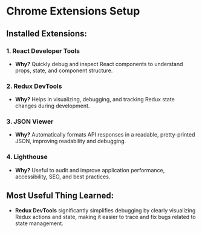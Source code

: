 # Chrome Extensions Setup

## Installed Extensions:

### 1. React Developer Tools
- **Why?** Quickly debug and inspect React components to understand props, state, and component structure.

### 2. Redux DevTools
- **Why?** Helps in visualizing, debugging, and tracking Redux state changes during development.

### 3. JSON Viewer
- **Why?** Automatically formats API responses in a readable, pretty-printed JSON, improving readability and debugging.

### 4. Lighthouse
- **Why?** Useful to audit and improve application performance, accessibility, SEO, and best practices.

## Most Useful Thing Learned:
- **Redux DevTools** significantly simplifies debugging by clearly visualizing Redux actions and state, making it easier to trace and fix bugs related to state management.
